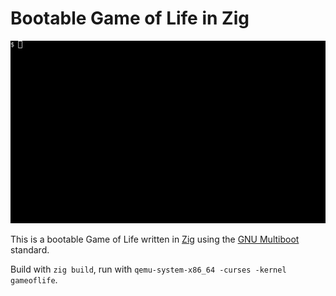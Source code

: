 # Bootable Game of Life in Zig

![demo](gameoflife.gif)

This is a bootable Game of Life written in [Zig](https://github.com/ziglang/zig) using the [GNU Multiboot](https://www.gnu.org/software/grub/manual/multiboot/multiboot.html) standard.

Build with `zig build`, run with `qemu-system-x86_64 -curses -kernel gameoflife`.
